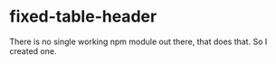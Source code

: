 # fixed-table-header

There is no single working npm module out there, that does that. So I created one.
